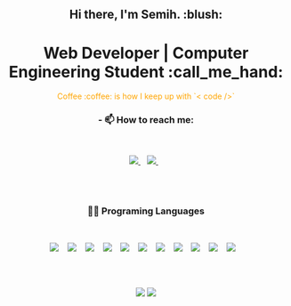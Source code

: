 <h2 align="center"> Hi there, I'm Semih. :blush:</h2>
<h1 align="center"> Web Developer | Computer Engineering Student :call_me_hand:</h1>

<p align="center">
<font color="orange">Coffee :coffee: is how I keep up with `< code />` </font>
</p>

<h3 align="center"> - 📫 How to reach me:   </h3><br>

<p align="center">
  <a href="https://www.linkedin.com/in/semih-%C5%9Fahan-8a7627176/">
    <img src="https://img.shields.io/badge/linkedin-%230077B5.svg?&style=for-the-badge&logo=linkedin&logoColor=white" />
  </a>&nbsp;&nbsp; <a href="https://twitter.com/Semih87059904?s=08">
    <img src="https://img.shields.io/badge/Twitter-1DA1F2?style=for-the-badge&logo=twitter&logoColor=white" />
  </a>&nbsp;&nbsp;
  
</p>

<br />
<br />

<h3 align="center"> 👩‍💻 Programing Languages</h3>
<br/>

<p align="center"> 

  <img src="https://img.shields.io/badge/Java-ED8B00?style=for-the-badge&logo=java&logoColor=white" />
  &nbsp;&nbsp; 
  
  <img src="https://img.shields.io/badge/C%23-239120?style=for-the-badge&logo=c-sharp" />
  &nbsp;&nbsp;

  <img src="https://img.shields.io/badge/php-purple?style=for-the-badge&logo=php&logoColor=white" />
  &nbsp;&nbsp; 
  
  <img src="https://img.shields.io/badge/JavaScript-363636?style=for-the-badge&logo=javascript" />
  &nbsp;&nbsp; 

  <img src="https://img.shields.io/badge/typescript-363636?style=for-the-badge&logo=typescript" />
  &nbsp;&nbsp; 

  <img src="https://img.shields.io/badge/react-363636?style=for-the-badge&logo=react" />
  &nbsp;&nbsp; 

  <img src="https://img.shields.io/badge/angular-363636?style=for-the-badge&logo=angular&logoColor=CB221C" />
  &nbsp;&nbsp; 

  <img src="https://img.shields.io/badge/css-363636?style=for-the-badge&logo=css3&logoColor=blue" />
  &nbsp;&nbsp; 

  <img src="https://img.shields.io/badge/sass-363636?style=for-the-badge&logo=sass" />
  &nbsp;&nbsp; 

  <img src="https://img.shields.io/badge/bootstrap-363636?style=for-the-badge&logo=bootstrap" />
  &nbsp;&nbsp; 

  <img src="https://img.shields.io/badge/git-363636?style=for-the-badge&logo=git" />
  &nbsp;&nbsp; 


</p>

<br />
<br />

<p align="center">

<img src="https://github-readme-stats.vercel.app/api?username=semihshn&theme=tokyonight" >

<img src="https://github-readme-stats.vercel.app/api/top-langs/?username=semihshn&layout=compact&theme=tokyonight" >

</p>

